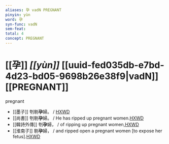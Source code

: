 ```yaml
---
aliases: 孕 vadN PREGNANT
pinyin: yùn
word: 孕
syn-func: vadN
sem-feat: 
total: 4
concept: PREGNANT 
---
```

# [[孕]] *[[yùn]]*  [[uuid-fed035db-e7bd-4d23-bd05-9698b26e38f9|vadN]] [[PREGNANT]]
pregnant
 - [[墨子]] 刳剔**孕**婦。
                     / [HXWD](https://hxwd.org/textview.html?location=CH1a0938_CHANT_008-17a.10)
 - [[尚書]] 刳剔**孕**婦。 / He has ripped up pregnant women.[HXWD](https://hxwd.org/textview.html?location=KR1b0001_tls_027-2a.23)
 - [[韓詩外傳]] 刳**孕**婦， / of ripping up pregnant women,[HXWD](https://hxwd.org/textview.html?location=KR1c0066_tls_010-14a.8)
 - [[淮南子]] 剔**孕**婦，
                     / and ripped open a pregnant women [to expose her fetus].[HXWD](https://hxwd.org/textview.html?location=KR3j0010_tls_008-5a.70)